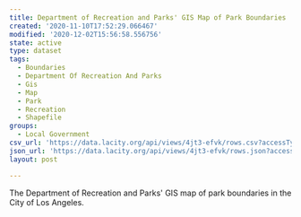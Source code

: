```yaml
---
title: Department of Recreation and Parks' GIS Map of Park Boundaries
created: '2020-11-10T17:52:29.066467'
modified: '2020-12-02T15:56:58.556756'
state: active
type: dataset
tags:
  - Boundaries
  - Department Of Recreation And Parks
  - Gis
  - Map
  - Park
  - Recreation
  - Shapefile
groups:
  - Local Government
csv_url: 'https://data.lacity.org/api/views/4jt3-efvk/rows.csv?accessType=DOWNLOAD'
json_url: 'https://data.lacity.org/api/views/4jt3-efvk/rows.json?accessType=DOWNLOAD'
layout: post

---
```

The Department of Recreation and Parks' GIS map of park boundaries in the City of Los Angeles.
